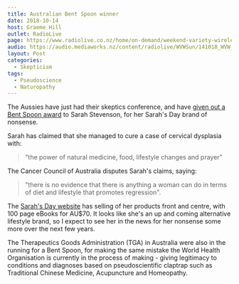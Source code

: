 ```yaml
---
title: Australian Bent Spoon winner
date: 2018-10-14
host: Graeme Hill
outlet: RadioLive
page: https://www.radiolive.co.nz/home/on-demand/weekend-variety-wireless/2018/10/weekend-variety-wireless--in-case-you-missed-sunday0.html
audio: https://audio.mediaworks.nz/content/radiolive/WVWSun/141018_WVW_Skepticalthoughts.mp3
layout: Post
categories:
  - Skepticism
tags:
  - Pseudoscience
  - Naturopathy
---
```


The Aussies have just had their skeptics conference, and have [given out a Bent Spoon award](https://www.skeptics.com.au/2018/10/13/a-bad-day-for-sarah/) to Sarah Stevenson, for her Sarah's Day brand of nonsense.

<!-- more -->

Sarah has claimed that she managed to cure a case of cervical dysplasia with:

> "the power of natural medicine, food, lifestyle changes and prayer"

The Cancer Council of Australia disputes Sarah's claims, saying:

> "there is no evidence that there is anything a woman can do in terms of diet and lifestyle that promotes regression".

The [Sarah's Day website](https://www.sarahsday.com/) has selling of her products front and centre, with 100 page eBooks for AU$70. It looks like she's an up and coming alternative lifestyle brand, so I expect to see her in the news for her nonsense some more over the next few years.

The Therapeutics Goods Administration (TGA) in Australia were also in the running for a Bent Spoon, for making the same mistake the World Health Organisation is currently in the process of making - giving legitimacy to conditions and diagnoses based on pseudoscientific claptrap such as Traditional Chinese Medicine, Acupuncture and Homeopathy.

